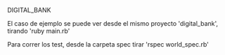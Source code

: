 DIGITAL_BANK

El caso de ejemplo se puede ver desde el mismo proyecto 'digital_bank', tirando 'ruby main.rb'

Para correr los test, desde la carpeta spec tirar 'rspec world_spec.rb'